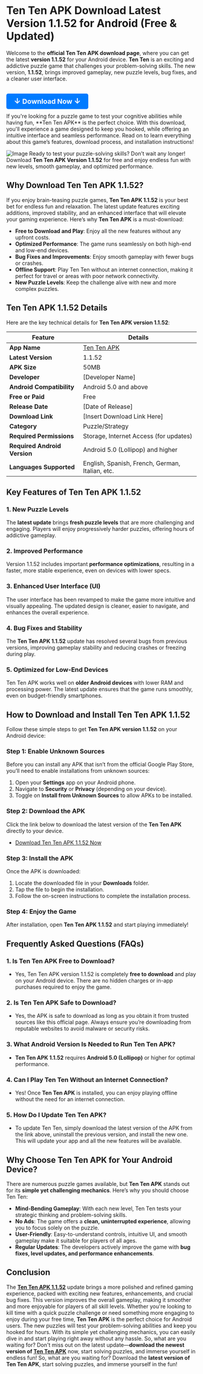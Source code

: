 # Ten Ten APK Download Latest Version 1.1.52 for Android (Free & Updated)
Welcome to the **official Ten Ten APK download page**, where you can get the latest **version 1.1.52** for your Android device. **Ten Ten** is an exciting and addictive puzzle game that challenges your problem-solving skills. The new version, **1.1.52**, brings improved gameplay, new puzzle levels, bug fixes, and a cleaner user interface.
<h1>
  <a href="https://apkbros.com/ten-ten-mod-apk/" style="text-decoration: none; color: white; background-color: #007bff; padding: 10px 20px; border-radius: 5px; font-size: 18px;">
    <span style="font-size: 20px;">&#8595;</span> Download Now <span style="font-size: 20px;">&#8595;</span>
  </a>
</h1>
If you're looking for a puzzle game to test your cognitive abilities while having fun, **Ten Ten APK** is the perfect choice. With this download, you'll experience a game designed to keep you hooked, while offering an intuitive interface and seamless performance. Read on to learn everything about this game’s features, download process, and installation instructions!

![Image](https://github.com/user-attachments/assets/5cd413d2-591c-4435-a3ed-bbb360fd6732)
Ready to test your puzzle-solving skills? Don’t wait any longer! Download **Ten Ten APK Version 1.1.52** for free and enjoy endless fun with new levels, smooth gameplay, and optimized performance.
## Why Download Ten Ten APK 1.1.52?
If you enjoy brain-teasing puzzle games, **Ten Ten APK 1.1.52** is your best bet for endless fun and relaxation. The latest update features exciting additions, improved stability, and an enhanced interface that will elevate your gaming experience. 
Here’s why **Ten Ten APK** is a must-download:
- **Free to Download and Play**: Enjoy all the new features without any upfront costs.
- **Optimized Performance**: The game runs seamlessly on both high-end and low-end devices.
- **Bug Fixes and Improvements**: Enjoy smooth gameplay with fewer bugs or crashes.
- **Offline Support**: Play Ten Ten without an internet connection, making it perfect for travel or areas with poor network connectivity.
- **New Puzzle Levels**: Keep the challenge alive with new and more complex puzzles.
## Ten Ten APK 1.1.52 Details
Here are the key technical details for **Ten Ten APK version 1.1.52**:

| **Feature**                  | **Details**                                           |
|------------------------------|-------------------------------------------------------|
| **App Name**                  |[Ten Ten APK](https://apkbros.com/ten-ten-mod-apk/)     |
| **Latest Version**            | 1.1.52                                                 |
| **APK Size**                  | 50MB                                                   |
| **Developer**                 | [Developer Name]                                      |
| **Android Compatibility**     | Android 5.0 and above                                 |
| **Free or Paid**              | Free                                                  |
| **Release Date**              | [Date of Release]                                     |
| **Download Link**             | [Insert Download Link Here]                           |
| **Category**                  | Puzzle/Strategy                                       |
| **Required Permissions**      | Storage, Internet Access (for updates)                |
| **Required Android Version**  | Android 5.0 (Lollipop) and higher                     |
| **Languages Supported**       | English, Spanish, French, German, Italian, etc.       |
## Key Features of Ten Ten APK 1.1.52
### 1. **New Puzzle Levels**
The **latest update** brings **fresh puzzle levels** that are more challenging and engaging. Players will enjoy progressively harder puzzles, offering hours of addictive gameplay.
### 2. **Improved Performance**
Version 1.1.52 includes important **performance optimizations**, resulting in a faster, more stable experience, even on devices with lower specs.
### 3. **Enhanced User Interface (UI)**
The user interface has been revamped to make the game more intuitive and visually appealing. The updated design is cleaner, easier to navigate, and enhances the overall experience.
### 4. **Bug Fixes and Stability**
The **Ten Ten APK 1.1.52** update has resolved several bugs from previous versions, improving gameplay stability and reducing crashes or freezing during play.
### 5. **Optimized for Low-End Devices**
Ten Ten APK works well on **older Android devices** with lower RAM and processing power. The latest update ensures that the game runs smoothly, even on budget-friendly smartphones.
## How to Download and Install Ten Ten APK 1.1.52
Follow these simple steps to get **Ten Ten APK version 1.1.52** on your Android device:
### Step 1: Enable Unknown Sources
Before you can install any APK that isn’t from the official Google Play Store, you’ll need to enable installations from unknown sources:
1. Open your **Settings** app on your Android phone.
2. Navigate to **Security** or **Privacy** (depending on your device).
3. Toggle on **Install from Unknown Sources** to allow APKs to be installed.
### Step 2: Download the APK
Click the link below to download the latest version of the **Ten Ten APK** directly to your device.
- [Download Ten Ten APK 1.1.52 Now](https://apkbros.com/ten-ten-mod-apk/)  
### Step 3: Install the APK
Once the APK is downloaded:
1. Locate the downloaded file in your **Downloads** folder.
2. Tap the file to begin the installation.
3. Follow the on-screen instructions to complete the installation process.
### Step 4: Enjoy the Game
After installation, open **Ten Ten APK 1.1.52** and start playing immediately!

## Frequently Asked Questions (FAQs)

### 1. **Is Ten Ten APK Free to Download?**
   - Yes, Ten Ten APK version 1.1.52 is completely **free to download** and play on your Android device. There are no hidden charges or in-app purchases required to enjoy the game.
### 2. **Is Ten Ten APK Safe to Download?**
   - Yes, the APK is safe to download as long as you obtain it from trusted sources like this official page. Always ensure you’re downloading from reputable websites to avoid malware or security risks.
### 3. **What Android Version Is Needed to Run Ten Ten APK?**
   - **Ten Ten APK 1.1.52** requires **Android 5.0 (Lollipop)** or higher for optimal performance.
### 4. **Can I Play Ten Ten Without an Internet Connection?**
   - Yes! Once **Ten Ten APK** is installed, you can enjoy playing offline without the need for an internet connection.
### 5. **How Do I Update Ten Ten APK?**
   - To update Ten Ten, simply download the latest version of the APK from the link above, uninstall the previous version, and install the new one. This will update your app and all the new features will be available.
## Why Choose Ten Ten APK for Your Android Device?
There are numerous puzzle games available, but **Ten Ten APK** stands out for its **simple yet challenging mechanics**. Here’s why you should choose Ten Ten:
- **Mind-Bending Gameplay**: With each new level, Ten Ten tests your strategic thinking and problem-solving skills.
- **No Ads**: The game offers a **clean, uninterrupted experience**, allowing you to focus solely on the puzzle.
- **User-Friendly**: Easy-to-understand controls, intuitive UI, and smooth gameplay make it suitable for players of all ages.
- **Regular Updates**: The developers actively improve the game with **bug fixes, level updates, and performance enhancements**.
## Conclusion
The **[Ten Ten APK 1.1.52](https://apkbros.com/ten-ten-mod-apk/)** update brings a more polished and refined gaming experience, packed with exciting new features, enhancements, and crucial bug fixes. This version improves the overall gameplay, making it smoother and more enjoyable for players of all skill levels. Whether you're looking to kill time with a quick puzzle challenge or need something more engaging to enjoy during your free time, **Ten Ten APK** is the perfect choice for Android users. The new puzzles will test your problem-solving abilities and keep you hooked for hours. With its simple yet challenging mechanics, you can easily dive in and start playing right away without any hassle. So, what are you waiting for? Don't miss out on the latest update—**download the newest version of [Ten Ten APK](https://apkbros.com/ten-ten-mod-apk/)** now, start solving puzzles, and immerse yourself in endless fun!
So, what are you waiting for? Download the **latest version of Ten Ten APK**, start solving puzzles, and immerse yourself in the fun!
